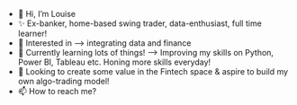- 👋 Hi, I’m Louise
- ✨ Ex-banker, home-based swing trader, data-enthusiast, full time learner!
- 👀 Interested in --> integrating data and finance
- 🌱 Currently learning lots of things! --> Improving my skills on Python, Power BI, Tableau etc. Honing more skills everyday!
- 💞️ Looking to create some value in the Fintech space & aspire to build my own algo-trading model!
- 📫 How to reach me?

<!---
LearnShareRefine/LearnShareRefine is a ✨ special ✨ repository because its `README.md` (this file) appears on your GitHub profile.
You can click the Preview link to take a look at your changes.
--->
